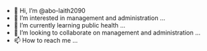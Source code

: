 - 👋 Hi, I’m @abo-laith2090
- 👀 I’m interested in management and administration  ...
- 🌱 I’m currently learning  public health ...
- 💞️ I’m looking to collaborate on  management and administration ...
- 📫 How to reach me ...

<!---
abo-laith2090/abo-laith2090 is a ✨ special ✨ repository because its `README.md` (this file) appears on your GitHub profile.
You can click the Preview link to take a look at your changes.
--->
